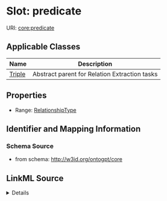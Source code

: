 # Slot: predicate

URI: [core:predicate](http://w3id.org/ontogpt/core/predicate)



<!-- no inheritance hierarchy -->




## Applicable Classes

| Name | Description |
| --- | --- |
[Triple](Triple.md) | Abstract parent for Relation Extraction tasks






## Properties

* Range: [RelationshipType](RelationshipType.md)







## Identifier and Mapping Information







### Schema Source


* from schema: http://w3id.org/ontogpt/core




## LinkML Source

<details>
```yaml
name: predicate
from_schema: http://w3id.org/ontogpt/core
rank: 1000
alias: predicate
owner: Triple
domain_of:
- Triple
range: RelationshipType

```
</details>